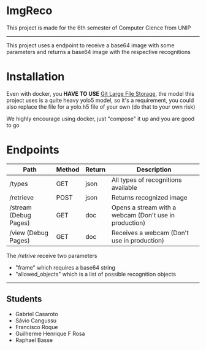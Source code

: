 # ImgReco #

This project is made for the 6th semester of Computer Cience from UNIP

---
This project uses a endpoint to receive a base64 image with some parameters and returns a base64 image with the respective recognitions

# Installation

Even with docker, you **HAVE TO USE** [Git Large File Storage](https://git-lfs.github.com/), the model this project uses is a quite heavy yolo5 model, so it's a requirement, you could also replace the file for a yolo.h5 file of your own (do that to your own risk)

We highly encourage using docker, just "compose" it up and you are good to go

# Endpoints

Path                  | Method | Return | Description |
----------------------|--------|--------|-------------|
/types                | GET    | json   | All types of recognitions available
/retrieve             | POST   | json   | Returns recognized image
/stream (Debug Pages) | GET    | doc    | Opens a stream with a webcam (Don't use in production)
/view   (Debug Pages) | GET    | doc    | Receives a webcam (Don't use in production)

The _/retrive_ receive two parameters


* "frame" which requires a base64 string
* "allowed_objects" which is a list of possible recognition objects 

---

## Students ##
* Gabriel Casaroto
* Sávio Cangussu
* Francisco Roque
* Guilherme Henrique F Rosa
* Raphael Basse